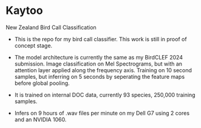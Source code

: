 # Kaytoo
New Zealand Bird Call Classification

- This is the repo for my bird call classifier.   This work is still in proof of concept stage.

- The model architecture is currently the same as my BirdCLEF 2024 submission.  Image classification on Mel Spectrograms, but with an attention layer applied along the frequency axis.  Training on 10 second samples, but inferring on 5 seconds by seperating the feature maps before global pooling.

- It is trained on internal DOC data, currently 93 species, 250,000 training samples.  

- Infers on 9 hours of .wav files per minute on my Dell G7 using 2 cores and an NVIDIA 1060. 
